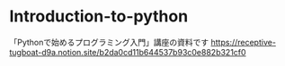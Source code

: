 # Introduction-to-python

「Pythonで始めるプログラミング入門」講座の資料です
https://receptive-tugboat-d9a.notion.site/b2da0cd11b644537b93c0e882b321cf0
